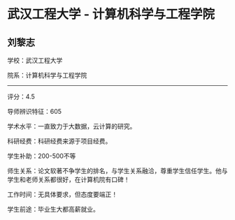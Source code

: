 # 武汉工程大学 - 计算机科学与工程学院

## 刘黎志

学校：武汉工程大学

院系：计算机科学与工程学院

* * *

评分：4.5

导师辨识特征：605

学术水平：一直致力于大数据，云计算的研究。

科研经费：科研经费来源于项目经费。

学生补助：200-500不等

师生关系：论文软著不争学生的排名，与学生关系融洽，尊重学生信任学生。他与学生和老师关系都很好，在计算机院有口碑！

工作时间：无具体要求，但态度要端正！

学生前途：毕业生大都高薪就业。